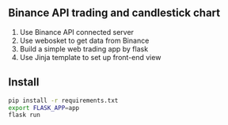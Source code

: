 ## Binance API trading and candlestick chart

1. Use Binance API connected server
2. Use webosket to get data from Binance
3. Build a simple web trading app by flask
4. Use Jinja template to set up front-end view

## Install

```bash
pip install -r requirements.txt
export FLASK_APP=app
flask run
```
